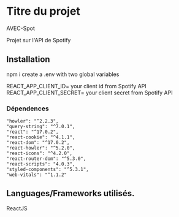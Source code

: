 # Titre du projet

AVEC-Spot

Projet sur l'API de Spotify

## Installation 

npm i
create a .env with two global variables 

REACT_APP_CLIENT_ID= your client id from Spotify API
REACT_APP_CLIENT_SECRET= your client secret from Spotify API

### Dépendences

    "howler": "^2.2.3",
    "query-string": "^7.0.1",
    "react": "^17.0.2",
    "react-cookie": "^4.1.1",
    "react-dom": "^17.0.2",
    "react-howler": "^5.2.0",
    "react-icons": "^4.2.0",
    "react-router-dom": "^5.3.0",
    "react-scripts": "4.0.3",
    "styled-components": "^5.3.1",
    "web-vitals": "^1.1.2"

## Languages/Frameworks utilisés.

ReactJS